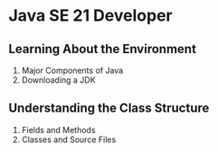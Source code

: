 # Java SE 21 Developer

## Learning About the Environment

1. Major Components of Java
2. Downloading a JDK

## Understanding the Class Structure

1. Fields and Methods
2. Classes and Source Files


